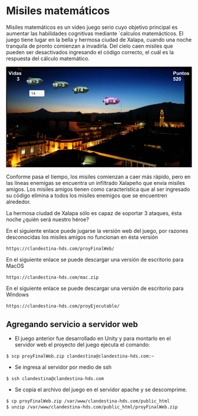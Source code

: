 # Misiles matemáticos

Misiles matemáticos es un video juego serio cuyo objetivo principal es aumentar las habilidades cognitivas mediante ´calculos matemácticos. El juego tiene lugar en la bella y hermosa ciudad de Xalapa, cuando una noche tranquila de pronto comienzan a invadirla. Del cielo caen misiles que pueden ser desactivados ingresando el código correcto, el cuál es la respuesta del cálculo matemático.

![Bloqueo](imagenes/escena.png)

Conforme pasa el tiempo, los misiles comienzan a caer más rápido, pero en las líneas enemigas se encuentra un infiltrado Xalapeño que envía misiles amigos. Los misiles amigos tienen como característica que al ser ingresado su código elimina a todos los misiles enemigos que se encuentren alrededor.

La hermosa ciudad de Xalapa sólo es capaz de soportar 3 ataques, ésta noche ¿quién será nuestro héroe?

En el siguiente enlace puede jugarse la versión web del juego, por razones desconocidas los misiles amigos no funcionan en ésta versión
```
https://clandestina-hds.com/proyFinalWeb/
```
En el siguiente enlace se puede descargar una versión de escritorio para MacOS
```
https://clandestina-hds.com/mac.zip
```

En el siguiente enlace se puede descargar una versión de escritorio para Windows
```
https://clandestina-hds.com/proyEjecutable/
```

## Agregando servicio a servidor web
* El juego anterior fue desarrollado en Unity y para montarlo en el servidor web el proyecto del juego ejecuta el comando:
```
$ scp proyFinalWeb.zip clandestina@clandestina-hds.com:~
```

* Se ingresa al servidor por medio de ssh
```
$ ssh clandestina@clandestina-hds.com
```
* Se copia el archivo del juego en el servidor apache y se descomprime.

```
$ cp proyFinalWeb.zip /var/www/clandestina-hds.com/public_html
$ unzip /var/www/clandestina-hds.com/public_html/proyFinalWeb.zip
```

